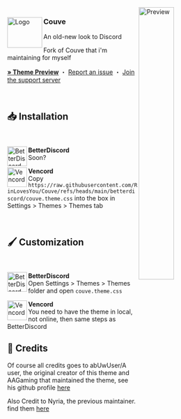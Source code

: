 <img align="right" src="https://nyri4.github.io/Couve/assets/preview.png" alt="Preview" width="40%">

<div align="left">
  <img align="left" src="https://i.imgur.com/k96ZiGw.png" alt="Logo" width="80" height="70">

  <h3 align="left">Couve</h3>
  <p align="left">An old-new look to Discord</p>
  <p align="left">Fork of Couve that i'm maintaining for myself

  <br/>

  <a href="https://gibbu.github.io/ThemePreview/?file=https://cdn.jsdelivr.net/gh/NYRI4/Couve/betterdiscord/couve.theme.css"><strong>» Theme Preview</strong></a>
  ・
  <a href="https://github.com/RinLovesYou/Couve/issues">Report an issue</a>
  ・
  <a href="https://discord.gg/comfy-camp-811203761619337259">Join the support server</a>
</div>
<br/>

## 📥 Installation

<br/>
<div align="left">
    <img align="left" src="https://i.imgur.com/LPH05EO.png" alt="BetterDiscord" width="45" height="45">
    <b><p align="left">BetterDiscord</b>
    <br/>Soon?</p>
</div>

<div align="left">
    <img align="left" src="https://i.imgur.com/fXYKU5q.png" alt="Vencord" width="45" height="45">
    <b><p align="left">Vencord</b>
    <br/>Copy <code>https://raw.githubusercontent.com/RinLovesYou/Couve/refs/heads/main/betterdiscord/couve.theme.css</code> into the box in Settings > Themes > Themes tab </p>
</div><br/>

## 🖌️ Customization

<br/>
<div align="left">
    <img align="left" src="https://i.imgur.com/LPH05EO.png" alt="BetterDiscord" width="45" height="45">
    <b><p align="left">BetterDiscord</b>
    <br/>Open Settings > Themes > Themes folder and open <code>couve.theme.css</code></p>
</div>

<div align="left">
    <img align="left" src="https://i.imgur.com/fXYKU5q.png" alt="Vencord" width="45" height="45">
    <b><p align="left">Vencord</b>
    <br/>You need to have the theme in local, not online, then same steps as BetterDiscord</p>
</div>

## 🫰 Credits

Of course all credits goes to abUwUser/A user, the original creator of this theme and AAGaming that maintained the theme, see his github profile [here](https://github.com/abUwUser)

Also Credit to Nyria, the previous maintainer. find them [here](https://github.com/NYRI4)